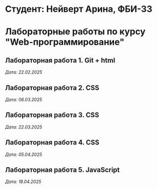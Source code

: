 # Студент: Нейверт Арина, ФБИ-33

# Лабораторные работы по курсу "Web-программирование"

## Лабораторная работа 1. Git + html

*Дата: 22.02.2025* 

## Лабораторная работа 2. CSS

*Дата: 06.03.2025*

## Лабораторная работа 3. CSS

*Дата: 22.03.2025*

## Лабораторная работа 4. СSS

*Дата: 05.04.2025*

## Лабораторная работа 5. JavaScript

*Дата: 18.04.2025*
